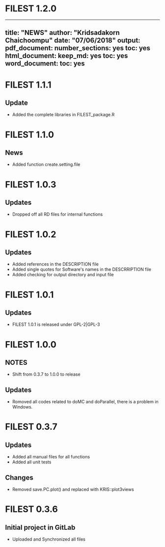 # FILEST 1.2.0

---
title: "NEWS"
author: "Kridsadakorn Chaichoompu"
date: "07/06/2018"
output:
  pdf_document:
    number_sections: yes
    toc: yes
  html_document:
    keep_md: yes
    toc: yes
  word_document:
    toc: yes
---

# FILEST 1.1.1

## Update

* Added the complete libraries in FILEST_package.R


# FILEST 1.1.0

## News

* Added function create.setting.file


# FILEST 1.0.3

## Updates

* Dropped off all RD files for internal functions


# FILEST 1.0.2

## Updates

* Added references in the DESCRIPTION file
* Added single quotes for Software's names in the DESCRRIPTION file
* Added checking for output directory and input file


# FILEST 1.0.1

## Updates

* FILEST 1.0.1 is released under GPL-2|GPL-3

# FILEST 1.0.0

## NOTES

* Shift from 0.3.7 to 1.0.0 to release

## Updates

* Romoved all codes related to doMC and doParallel, there is a problem in Windows.

# FILEST 0.3.7

## Updates

* Added all manual files for all functions
* Added all unit tests

## Changes

* Removed save.PC.plot() and replaced with KRIS::plot3views

# FILEST 0.3.6

## Initial project in GitLab

* Uploaded and Synchronized all files
